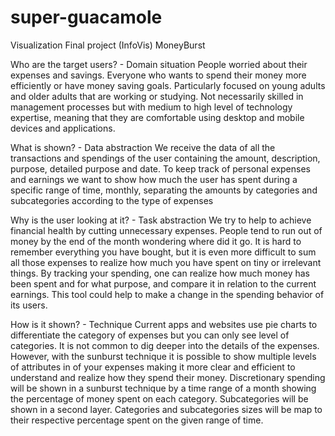 # super-guacamole
Visualization Final project (InfoVis)
MoneyBurst

Who are the target users? - Domain situation
People worried about their expenses and savings. Everyone who wants to spend their money more efficiently or have money saving goals. Particularly focused on young adults and older adults that are working or studying. Not necessarily skilled in management processes but with medium to high level of technology expertise, meaning that they are comfortable using desktop and mobile devices and applications.

What is shown? - Data abstraction
We receive the data of all the transactions and spendings of the user containing the amount, description, purpose, detailed purpose and date. To keep track of personal expenses and earnings we want to show how much the user has spent during a specific range of time, monthly, separating the amounts  by categories and subcategories according to the type of expenses

Why is the user looking at it? - Task abstraction
We try to help to achieve financial health by cutting unnecessary expenses. People tend to run out of money by the end of the month wondering where did it go. It is hard to remember everything you have bought, but it is even more difficult to sum all those expenses to realize how much you have spent on tiny or irrelevant things. By tracking your spending, one can realize how much money has been spent and for what purpose, and compare it in relation to the current earnings. This tool could help to make a change in the spending behavior of its users.


How is it shown? - Technique
Current apps and websites use pie charts to differentiate the category of expenses but you can only see level of categories. It is not common to dig deeper into the details of the expenses. However, with the sunburst technique it is possible to show multiple levels of attributes in of your expenses making it more clear and efficient to understand and realize how they spend their money. Discretionary spending will be shown in a sunburst technique by a time range of a month showing the percentage of money spent on each category. Subcategories will be shown in a second layer. Categories and subcategories sizes will be map to their respective percentage spent on the given range of time.
